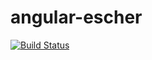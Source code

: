 # angular-escher
[![Build Status](https://travis-ci.org/frederikprijck/angular-escher.svg?branch=master)](https://travis-ci.org/frederikprijck/angular-escher)
